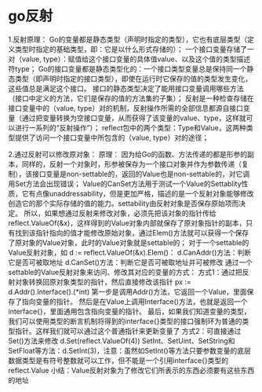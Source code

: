 # go反射

1.反射原理：
Go的变量都是静态类型（声明时指定的类型），它也有底层类型（定义类型时指定的基础类型，即：它是以什么形式存储的）；
一个接口变量存储了一对（value, type）：赋值给这个接口变量的具体值value、以及这个值的类型描述符type；
Go的接口变量都是静态类型化的：一个接口类型变量总是保持同一个静态类型（即声明时指定的接口类型），即使在运行时它保存的值的类型发生变化，这些值总是满足这个接口。
接口的静态类型决定了能用接口变量调用哪些方法（接口中定义的方法，它们是保存的值的方法集的子集）；
反射是一种检查存储在接口变量中的（value, type）对的机制，反射操作所需的全部信息都源自接口变量（通过把变量转换为空接口变量，从而获得了该变量的value、type，这样就可以进行一系列的“反射操作”）；
reflect包中的两个类型：Type和Value，这两种类型提供了访问一个接口变量中所包含的（value, type）对的途径；

2.通过反射可以修改原对象：
原理：
因为给Go的函数、方法传递的都是形参的副本，同样的，反射一个对象时，形参被保存为一个接口对象并作为参数传递（复制），该接口变量是non-settable的，返回的Value也是non-settable的，对它调用Set方法会出现错误；
Value的CanSet方法用于测试一个Value的Settablity性质，它有点像unaddressability，但是更加严格，描述的是一个反射对象能够修改创造它的那个实际存储的值的能力。settability由反射对象是否保存原始项而决定。
所以，如果想通过反射来修改对象，必须先把该对象的指针传给reflect.ValueOf(&x)，这样得到的Value对象内部就保存了原对象指针的副本，只有找到该指针指向的值才能修改原始对象，通过Elem()方法就可以获得一个保存了原对象的Value对象，此时的Value对象就是settable的；
对于一个settable的Value反射对象，如 d := reflect.ValueOf(&x).Elem()：
d.CanAddr()方法：判断它是否可被取地址
d.CanSet()方法：判断它是否可被取地址并可被修改
通过一个settable的Value反射对象来访问、修改其对应的变量的方式：
方式1：通过把反射对象转换回原对象类型的指针，然后直接修改该指针
px := d.Addr().Interface().(*int)
第一步是调用Addr()方法，它返回一个Value，里面保存了指向变量的指针。
然后是在Value上调用Interface()方法，也就是返回一个interface{}，里面通用包含指向变量的指针。
最后，如果我们知道变量的类型，我们可以使用类型的断言机制将得到的interface{}类型的接口强制环为普通的类型指针。这样我们就可以通过这个普通指针来更新变量了
方式2：可直接通过Set()方法来修改
d.Set(reflect.ValueOf(4))
SetInt、SetUint、SetString和SetFloat等方法：d.SetInt(3)，注意：虽然如SetInt()等方法只要参数变量的底层数据类型是有符号整数就可以工作，但不能是一个引用interface{}类型的reflect.Value
小结：Value反射对象为了修改它们所表示的东西必须要有这些东西的地址
